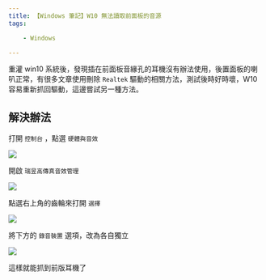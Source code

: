 ```yaml
---
title: 【Windows 筆記】W10 無法讀取前面板的音源
tags:

    - Windows

---
```

重灌 win10 系統後，發現插在前面板音緣孔的耳機沒有辦法使用，後置面板的喇叭正常，有很多文章使用刪除 `Realtek` 驅動的相關方法，測試後時好時壞，W10 容易重新抓回驅動，這邊嘗試另一種方法。

## 解決辦法

打開 `控制台` ，點選 `硬體與音效`

![](https://i.imgur.com/IdZACaz.png)

開啟 `瑞昱高傳真音效管理`

![](https://i.imgur.com/oqcp83F.png)

點選右上角的齒輪來打開 `選擇`

![](https://i.imgur.com/Pfn6a4u.png)

將下方的 `錄音裝置` 選項，改為各自獨立

![](https://i.imgur.com/WUsMn4E.png)

這樣就能抓到前版耳機了
